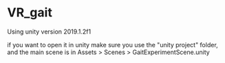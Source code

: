 # VR_gait

Using unity version 2019.1.2f1

if you want to open it in unity make sure you use the "unity project" folder, and the main scene is in Assets > Scenes > GaitExperimentScene.unity